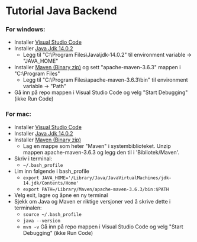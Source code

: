 # Tutorial Java Backend  
### For windows:
* Installer [Visual Studio Code](https://code.visualstudio.com/download)
* Installer [Java Jdk 14.0.2](https://www.oracle.com/java/technologies/javase-jdk14-downloads.html)  
  * Legg til "C:\Program Files\Java\jdk-14.0.2" til environment variable -> "JAVA_HOME"
* Installer [Maven (Binary zip)](https://maven.apache.org/download.cgi) og sett "apache-maven-3.6.3" mappen i "C:\Program Files\"   
  * Legg til "C:\Program Files\apache-maven-3.6.3\bin" til environment variable -> "Path"
* Gå inn på repo mappen i Visual Studio Code og velg "Start Debugging" (ikke Run Code)

### For mac:
* Installer [Visual Studio Code](https://code.visualstudio.com/download)
* Installer [Java Jdk 14.0.2](https://www.oracle.com/java/technologies/javase-jdk14-downloads.html)
* Installer [Maven (Binary zip)](https://maven.apache.org/download.cgi)
  * Lag en mappe som heter "Maven" i systembiblioteket. Unzip mappen apache-maven-3.6.3 og legg den til i 'Bibliotek/Maven'.
* Skriv i terminal: 
  * ```~/.bash_profile```
* Lim inn følgende i bash_profile
  * ```export JAVA_HOME='/Library/Java/JavaVirtualMachines/jdk-14.jdk/Contents/Home'```
  * ```export PATH=/Library/Maven/apache-maven-3.6.3/bin:$PATH```
* Velg exit, lagre og åpne en ny terminal
* Sjekk om Java og Maven er riktige versjoner ved å skrive dette i terminalen:
  * ```source ~/.bash_profile```
  * ```java --version```
  * ```mvn -v```
   Gå inn på repo mappen i Visual Studio Code og velg "Start Debugging" (ikke Run Code)